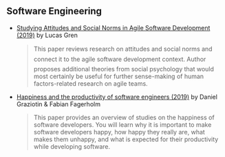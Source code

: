 ## Software Engineering 

* [Studying Attitudes and Social Norms in Agile Software Development (2019)](https://arxiv.org/pdf/1904.09225.pdf) by Lucas Gren
    > This paper reviews research on attitudes and social norms and connect it to the agile software development context. Author proposes additional theories from social psychology that would most certainly be useful for further sense-making of human factors-related research on agile teams.

* [Happiness and the productivity of software engineers (2019)](https://arxiv.org/ftp/arxiv/papers/1904/1904.08239.pdf) by Daniel Graziotin & Fabian Fagerholm
    > This paper provides an overview of studies on the happiness of software developers. You will learn why it is important to make software developers happy, how happy they really are, what makes them unhappy, and what is expected for their productivity while developing software.
